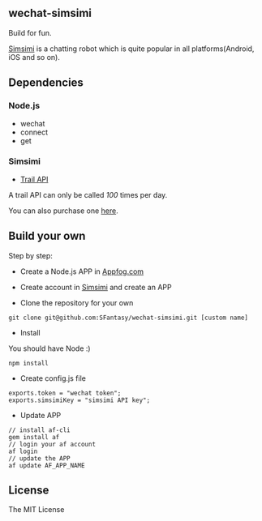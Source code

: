 wechat-simsimi
---

Build for fun.

[Simsimi](http://www.simsimi.com/) is a chatting robot which is quite popular in all platforms(Android, iOS and so on).

## Dependencies

### Node.js

* wechat
* connect
* get

### Simsimi

* [Trail API](http://developer.simsimi.com/)

A trail API can only be called *100* times per day.

You can also purchase one [here](http://developer.simsimi.com/pricing).

## Build your own

Step by step:

* Create a Node.js APP in [Appfog.com](https://www.appfog.com)

* Create account in [Simsimi](http://developer.simsimi.com/) and create an APP

* Clone the repository for your own

```
git clone git@github.com:SFantasy/wechat-simsimi.git [custom name]
```

* Install 

You should have Node :)

```
npm install
```

* Create config.js file

```
exports.token = "wechat token";
exports.simsimiKey = "simsimi API key";
```

* Update APP

```
// install af-cli
gem install af
// login your af account
af login
// update the APP
af update AF_APP_NAME
```

## License

The MIT License
